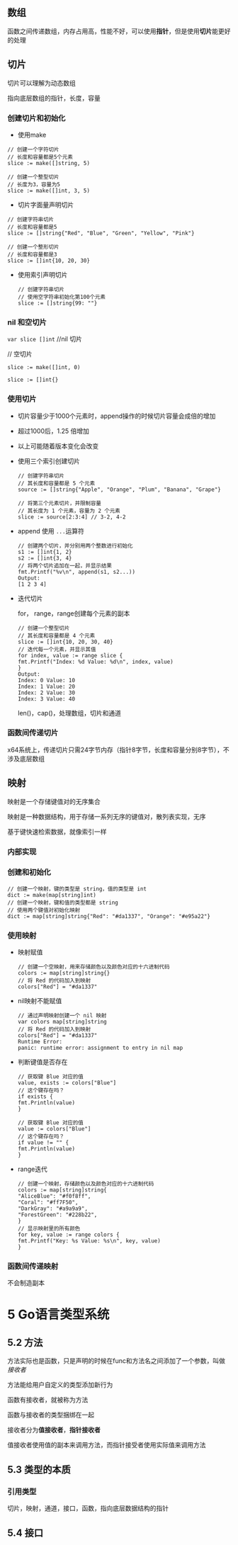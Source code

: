 ## 数组

函数之间传递数组，内存占用高，性能不好，可以使用**指针**，但是使用**切片**能更好的处理

## 切片

切片可以理解为动态数组

指向底层数组的指针，长度，容量

### 创建切片和初始化

- 使用make

```
// 创建一个字符切片
// 长度和容量都是5个元素
slice := make([]string, 5)
```

```
// 创建一个整型切片
// 长度为3，容量为5
slice := make([]int, 3, 5)
```

- 切片字面量声明切片

```
// 创建字符串切片
// 长度和容量都是5
slice := []string{"Red", "Blue", "Green", "Yellow", "Pink"}

// 创建一个整形切片
// 长度和容量都是3
slice := []int{10, 20, 30}
```

- 使用索引声明切片

  ```
  // 创建字符串切片
  // 使用空字符串初始化第100个元素
  slice := []string{99: ""}
  ```

  

### nil 和空切片

`var slice []int` //nil 切片

// 空切片

`slice := make([]int, 0)`

`slice := []int{}`

### 使用切片

- 切片容量少于1000个元素时，append操作的时候切片容量会成倍的增加
- 超过1000后，1.25 倍增加
- 以上可能随着版本变化会改变

- 使用三个索引创建切片

  ```
  // 创建字符串切片
  // 其长度和容量都是 5 个元素
  source := []string{"Apple", "Orange", "Plum", "Banana", "Grape"}
  
  // 将第三个元素切片，并限制容量
  // 其长度为 1 个元素，容量为 2 个元素
  slice := source[2:3:4] // 3-2, 4-2
  ```

  

- append 使用 `...`运算符

  ```
  // 创建两个切片，并分别用两个整数进行初始化
  s1 := []int{1, 2}
  s2 := []int{3, 4}
  // 将两个切片追加在一起，并显示结果
  fmt.Printf("%v\n", append(s1, s2...))
  Output:
  [1 2 3 4]
  ```

  

- 迭代切片

  for， range，range创建每个元素的副本

  ```
  // 创建一个整型切片
  // 其长度和容量都是 4 个元素
  slice := []int{10, 20, 30, 40}
  // 迭代每一个元素，并显示其值
  for index, value := range slice {
  fmt.Printf("Index: %d Value: %d\n", index, value)
  }
  Output:
  Index: 0 Value: 10
  Index: 1 Value: 20
  Index: 2 Value: 30
  Index: 3 Value: 40
  ```

  len()，cap()，处理数组，切片和通道

### 函数间传递切片

  x64系统上，传递切片只需24字节内存（指针8字节，长度和容量分别8字节），不涉及底层数组

## 映射

映射是一个存储键值对的无序集合

映射是一种数据结构，用于存储一系列无序的键值对，散列表实现，无序

基于键快速检索数据，就像索引一样

### 内部实现

### 创建和初始化

```
// 创建一个映射，键的类型是 string，值的类型是 int
dict := make(map[string]int)
// 创建一个映射，键和值的类型都是 string
// 使用两个键值对初始化映射
dict := map[string]string{"Red": "#da1337", "Orange": "#e95a22"}
```

### 使用映射

- 映射赋值

  ```
  // 创建一个空映射，用来存储颜色以及颜色对应的十六进制代码
  colors := map[string]string{}
  // 将 Red 的代码加入到映射
  colors["Red"] = "#da1337"
  ```

  

- nil映射不能赋值

  ```
  // 通过声明映射创建一个 nil 映射
  var colors map[string]string
  // 将 Red 的代码加入到映射
  colors["Red"] = "#da1337"
  Runtime Error:
  panic: runtime error: assignment to entry in nil map
  ```

  

- 判断键值是否存在

  ```
  // 获取键 Blue 对应的值
  value, exists := colors["Blue"]
  // 这个键存在吗？
  if exists {
  fmt.Println(value)
  }
  
  // 获取键 Blue 对应的值
  value := colors["Blue"]
  // 这个键存在吗？
  if value != "" {
  fmt.Println(value)
  }
  ```

- range迭代

  ```
  // 创建一个映射，存储颜色以及颜色对应的十六进制代码
  colors := map[string]string{
  "AliceBlue": "#f0f8ff",
  "Coral": "#ff7F50",
  "DarkGray": "#a9a9a9",
  "ForestGreen": "#228b22",
  }
  // 显示映射里的所有颜色
  for key, value := range colors {
  fmt.Printf("Key: %s Value: %s\n", key, value)
  }
  ```

  

### 函数间传递映射

不会制造副本

# 5 Go语言类型系统

## 5.2 方法

方法实际也是函数，只是声明的时候在func和方法名之间添加了一个参数，叫做*接收者*

方法能给用户自定义的类型添加新行为

函数有接收者，就被称为方法

函数与接收者的类型捆绑在一起

接收者分为**值接收者**，**指针接收者**

值接收者使用值的副本来调用方法，而指针接受者使用实际值来调用方法

## 5.3 类型的本质

### 引用类型

切片，映射，通道，接口，函数，指向底层数据结构的指针

## 5.4 接口